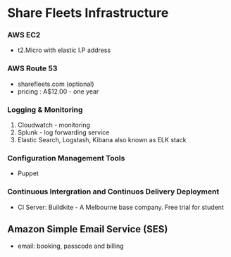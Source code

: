 # Share Fleets Infrastructure

### AWS EC2
* t2.Micro with elastic I.P address

### AWS Route 53
* sharefleets.com (optional)
* pricing : A$12.00 - one year

### Logging & Monitoring
1. Cloudwatch - monitoring
2. Splunk - log forwarding service 
3. Elastic Search, Logstash, Kibana also known as ELK stack 

### Configuration Management Tools
* Puppet

### Continuous Intergration and Continuos Delivery Deployment
* CI Server: Buildkite - A Melbourne base company. Free trial for student

## Amazon Simple Email Service (SES)
* email:  booking, passcode and billing


